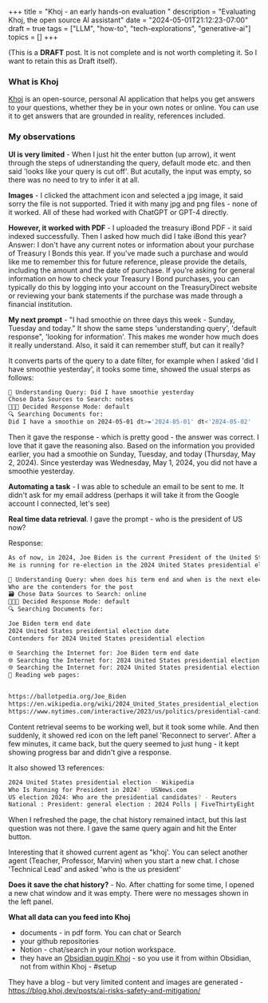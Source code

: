 +++
title = "Khoj - an early hands-on evaluation "
description = "Evaluating Khoj, the open source AI assistant"
date = "2024-05-01T21:12:23-07:00"
draft = true
tags = ["LLM", "how-to", "tech-explorations", "generative-ai"]
topics = []
+++

(This is a **DRAFT** post. It is not complete and is not worth completing it. So I want to retain this as Draft itself).

### What is Khoj
[Khoj](https://khoj.dev/) is an open-source, personal AI application that helps you get answers to your questions, whether they be in your own notes or online. You can use it to get answers that are grounded in reality, references included.

### My observations

**UI is very limited** - When I just hit the enter button (up arrow), it went through the steps of udnerstanding the query, default mode etc. and then said 'looks like your query is cut off'. But acutally, the input was empty, so there was no need to try to infer it at all.

**Images** - I clicked the attachment icon and selected a jpg image, it said sorry the file is not supported. Tried it with many jpg and png files - none of it worked. All of these had worked with ChatGPT or GPT-4 directly.

**However, it worked with PDF** - I uploaded the treasury iBond PDF - it said indexed successfully. Then I asked how much did I take iBond this year?
Answer: I don't have any current notes or information about your purchase of Treasury I Bonds this year. If you've made such a purchase and would like me to remember this for future reference, please provide the details, including the amount and the date of purchase. If you're asking for general information on how to check your Treasury I Bond purchases, you can typically do this by logging into your account on the TreasuryDirect website or reviewing your bank statements if the purchase was made through a financial institution.

**My next prompt** - "I had smoothie on three days this week - Sunday, Tuesday and today."
It show the same steps 'understanding query', 'default response", 'looking for information'. This makes me wonder how much does it really understand. Also, it said it can remember stuff, but can it really?

It converts parts of the query to a date filter, for example when I asked 'did I have smoothie yesterday', it tooks some time, showed the usual sterps as follows:

``` sh
👀 Understanding Query: Did I have smoothie yesterday
Chose Data Sources to Search: notes
🧑🏾‍💻 Decided Response Mode: default
🔍 Searching Documents for:
Did I have a smoothie on 2024-05-01 dt>='2024-05-01' dt<'2024-05-02'
```

Then it gave the response - which is pretty good - the answer was correct. I love that it gave the reasoning also.
Based on the information you provided earlier, you had a smoothie on Sunday, Tuesday, and today (Thursday, May 2, 2024). Since yesterday was Wednesday, May 1, 2024, you did not have a smoothie yesterday.

**Automating a task** - I was able to schedule an email to be sent to me. It didn't ask for my email address (perhaps it will take it from the Google account I connected, let's see)

**Real time data retrieval**. I gave the prompt - who is the president of US now?

Response:

```sh
As of now, in 2024, Joe Biden is the current President of the United States. 
He is running for re-election in the 2024 United States presidential election.

👀 Understanding Query: when does his term end and when is the next election? 
Who are the contenders for the post
🗃️ Chose Data Sources to Search: online
🧑🏾‍💻 Decided Response Mode: default
🔍 Searching Documents for:

Joe Biden term end date
2024 United States presidential election date
Contenders for 2024 United States presidential election

🌐 Searching the Internet for: Joe Biden term end date
🌐 Searching the Internet for: 2024 United States presidential election date
🌐 Searching the Internet for: 2024 United States presidential election contenders
📖 Reading web pages:


https://ballotpedia.org/Joe_Biden
https://en.wikipedia.org/wiki/2024_United_States_presidential_election
https://www.nytimes.com/interactive/2023/us/politics/presidential-candidates-2024.html
```

Content retrieval seems to be working well, but it took some while. And then suddenly, it showed red icon on the left panel 'Reconnect to server'. After a few minutes, it came back, but the query seemed to just hung - it kept showing progress bar and didn't give a response.

It also showed 13 references:
```sh
2024 United States presidential election - Wikipedia
Who Is Running for President in 2024? - USNews.com
US election 2024: Who are the presidential candidates? - Reuters
National : President: general election : 2024 Polls | FiveThirtyEight
```

When I refreshed the page, the chat history remained intact, but this last question was not there.
I gave the same query again and hit the Enter button.

Interesting that it showed current agent as "khoj'. You can select another agent (Teacher, Professor, Marvin) when you start a new chat.
I chose 'Technical Lead' and asked 'who is the us president'

**Does it save the chat history?** - No. After chatting for some time, I opened a new chat window and it was empty. There were no messages shown in the left panel.

**What all data can you feed into Khoj**
- documents - in pdf form. You can chat or Search 
- your github repositories
- Notion - chat/search in your notion workspace. 
- they have an [Obsidian pugin Khoj](https://docs.khoj.dev/clients/obsidian/) - so you use it from within Obsidian, not from within Khoj - #setup


They have a blog - but very limited content and images are generated - https://blog.khoj.dev/posts/ai-risks-safety-and-mitigation/
